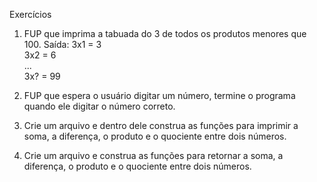 Exercícios

1. FUP que imprima a tabuada do 3 de todos os produtos menores que 100.
Saída:  3x1 = 3  
        3x2 = 6  
        ...  
        3x? = 99  

2. FUP que espera o usuário digitar um número, termine o programa quando ele digitar o número correto.

3. Crie um arquivo e dentro dele construa as funções para imprimir a soma, a diferença, o produto e o quociente entre dois números.

4. Crie um arquivo e construa as funções para retornar a soma, a diferença, o produto e o quociente entre dois números.